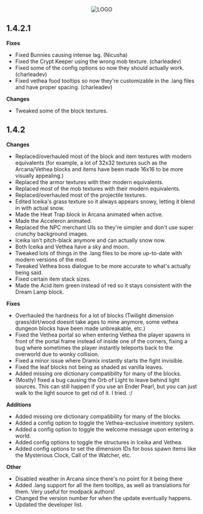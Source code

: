 <p align="center">
  <img src="https://i.imgur.com/NKR7Zhz.png" alt="LOGO"/>
</p>

## 1.4.2.1

**Fixes**
- Fixed Bunnies causing intense lag. (Nicusha)
- Fixed the Crypt Keeper using the wrong mob texture. (charleadev)
- Fixed some of the config options so now they should actually work. (charleadev)
- Fixed vethea food tooltips so now they're customizable in the .lang files and have proper spacing. (charleadev)

**Changes**
- Tweaked some of the block textures.

## 1.4.2
**Changes**
- Replaced/overhauled most of the block and item textures with modern equivalents (for example, a lot of 32x32 textures such as the Arcana/Vethea blocks and items have been made 16x16 to be more visually appealing.)
- Replaced the armor textures with their modern equivalents.
- Replaced most of the mob textures with their modern equivalents.
- Replaced/overhauled most of the projectile textures.
- Edited Iceika's grass texture so it always appears snowy, letting it blend in with actual snow.
- Made the Heat Trap block in Arcana animated when active.
- Made the Acceleron animated.
- Replaced the NPC merchant UIs so they're simpler and don't use super crunchy background images.
- Iceika isn't pitch-black anymore and can actually snow now.
- Both Iceika and Vethea have a sky and moon.
- Tweaked lots of things in the .lang files to be more up-to-date with modern versions of the mod.
- Tweaked Vethea boss dialogue to be more accurate to what's actually being said.
- Fixed certain item stack sizes.
- Made the Acid item green instead of red so it stays consistent with the Dream Lamp block.

**Fixes**
- Overhauled the hardness for a lot of blocks (Twilight dimension grass/dirt/wood doesnt take ages to mine anymore, some vethea dungeon blocks have been made unbreakable, etc.)
- Fixed the Vethea portal so when entering Vethea the player spawns in front of the portal frame instead of inside one of the corners, fixing a bug where sometimes the player instantly teleports back to the overworld due to wonky collision.
- Fixed a minor issue where Dramix instantly starts the fight invisible.
- Fixed the leaf blocks not being as shaded as vanilla leaves.
- Added missing ore dictionary compatibility for many of the blocks.
- (Mostly) fixed a bug causing the Orb of Light to leave behind light sources. This can still happen if you use an Ender Pearl, but you can just walk to the light source to get rid of it. I tried. :/

**Additions**
- Added missing ore dictionary compatibility for many of the blocks.
- Added a config option to toggle the Vethea-exclusive inventory system.
- Added a config option to toggle the welcome message upon entering a world.
- Added config options to toggle the structures in Iceika and Vethea.
- Added config options to set the dimension IDs for boss spawn items like the Mysterious Clock, Call of the Watcher, etc.

**Other**
- Disabled weather in Arcana since there's no point for it being there
- Added .lang support for all the item tooltips, as well as translations for them. Very useful for modpack authors!
- Changed the version number for when the update eventually happens.
- Updated the developer list.
